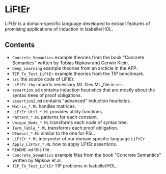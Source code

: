 # LiFtEr

LiFtEr is a domain-specific language developed to extract features of promising applications of induction in Isabelle/HOL.

## Contents
- `Concrete_Semantics`  example theories from the book "Concrete Semantics" written by Tobias Nipkow and Gerwin Klein.
- `Deep_Learning`       example theories from an arcticle in the AFP.
- `TIP_To_Test_LiFtEr`  example theories from the TIP benchmark.
- `src`                 the source code of LiFtEr.
- `LiFtEr.thy`          imports necessary ML files.ML_file in `src`.
- `assertion.md`        contains induction heuristics that are mostly about the syntax trees of proof obligations.
- `assertion2.md`       contains "advanced" induction heuristics.
- `Matrix_*.ML`         handles matrices.
- `LiFtEr_Util_*.ML`    provides utility functions.
- `Pattern_*.ML`        patterns for each constant.
- `Unique_Node_*.ML`    transforms each node of syntax tree.
- `Term_Table_*.ML`     transforms each proof obligation.
- `DInduct_*.ML`        similar to the one for PSL.
- `LiFtEr_*.ML`         interpreter of our domain specific language `LiFtEr`
- `Apply_LiFtEr_*.ML`   how to apply LiFtEr assertions.
- `README.md`           this file.
- `Concrete_Semantics`  example files from the book "Concrete Semantics" written by Nipkow et.al.
- `TIP_To_Test_LiFtEr`  TIP problems in Isabelle/HOL.
